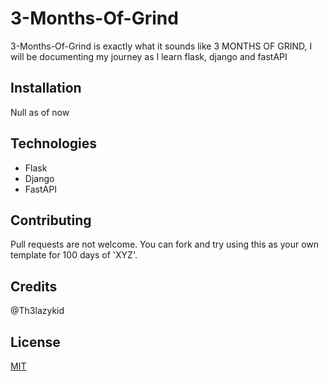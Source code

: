 # 3-Months-Of-Grind

3-Months-Of-Grind is exactly what it sounds like 3 MONTHS OF GRIND, I will be documenting my journey as I learn flask, django and fastAPI

## Installation

Null as of now

## Technologies

- Flask
- Django
- FastAPI

## Contributing
Pull requests are not welcome. You can fork and try using this as your own template for 100 days of 'XYZ'.

## Credits

@Th3lazykid

## License
[MIT](https://choosealicense.com/licenses/mit/)
